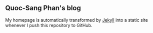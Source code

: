 Quoc-Sang Phan's blog
---------------------

My homepage is automatically transformed by [Jekyll](http://github.com/mojombo/jekyll) into a static site whenever I push this repository to GitHub.


